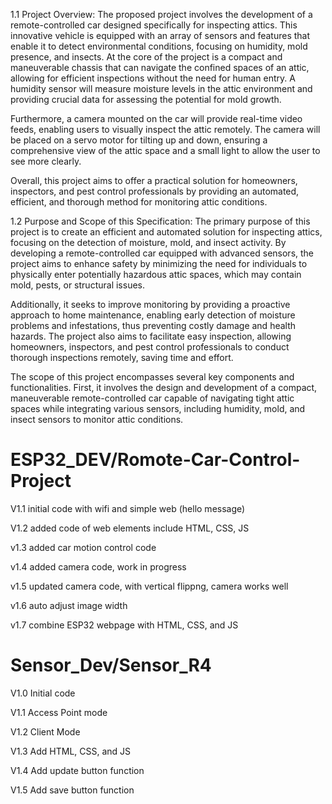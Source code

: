 1.1 Project Overview:
The proposed project involves the development of a remote-controlled car designed specifically for inspecting attics. This innovative vehicle is equipped with an array of sensors and features that enable it to detect environmental conditions, focusing on humidity, mold presence, and insects. At the core of the project is a compact and maneuverable chassis that can navigate the confined spaces of an attic, allowing for efficient inspections without the need for human entry. A humidity sensor will measure moisture levels in the attic environment and providing crucial data for assessing the potential for mold growth.

Furthermore, a camera mounted on the car will provide real-time video feeds, enabling users to visually inspect the attic remotely. The camera will be placed on a servo motor for tilting up and down, ensuring a comprehensive view of the attic space and a small light to allow the user to see more clearly. 

Overall, this project aims to offer a practical solution for homeowners, inspectors, and pest control professionals by providing an automated, efficient, and thorough method for monitoring attic conditions.

1.2 Purpose and Scope of this Specification:
The primary purpose of this project is to create an efficient and automated solution for inspecting attics, focusing on the detection of moisture, mold, and insect activity. By developing a remote-controlled car equipped with advanced sensors, the project aims to enhance safety by minimizing the need for individuals to physically enter potentially hazardous attic spaces, which may contain mold, pests, or structural issues.

Additionally, it seeks to improve monitoring by providing a proactive approach to home maintenance, enabling early detection of moisture problems and infestations, thus preventing costly damage and health hazards. The project also aims to facilitate easy inspection, allowing homeowners, inspectors, and pest control professionals to conduct thorough inspections remotely, saving time and effort.

The scope of this project encompasses several key components and functionalities. First, it involves the design and development of a compact, maneuverable remote-controlled car capable of navigating tight attic spaces while integrating various sensors, including humidity, mold, and insect sensors to monitor attic conditions.

# ESP32_DEV/Romote-Car-Control-Project

V1.1 initial code with wifi and simple web (hello message)

V1.2 added code of web elements include HTML, CSS, JS

v1.3 added car motion control code

v1.4 added camera code, work in progress

v1.5 updated camera code, with vertical flippng, camera works well 

v1.6 auto adjust image width

v1.7 combine ESP32 webpage with HTML, CSS, and JS

# Sensor_Dev/Sensor_R4

V1.0 Initial code

V1.1 Access Point mode

V1.2 Client Mode

V1.3 Add HTML, CSS, and JS

V1.4 Add update button function

V1.5 Add save button function







